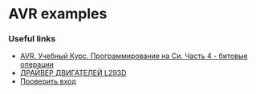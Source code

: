 # AVR examples

### Useful links

* [AVR. Учебный Курс. Программирование на Си. Часть 4 - битовые операции](http://easyelectronics.ru/avr-uchebnyj-kurs-programmirovanie-na-si-chast-4.html)
* [ДРАЙВЕР ДВИГАТЕЛЕЙ L293D](http://myrobot.ru/stepbystep/el_driver.php)
* [Проверить вход](http://www.avrfreaks.net/comment/163448#comment-163448)
